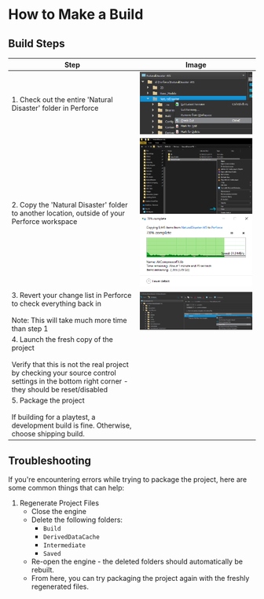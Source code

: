 # How to Make a Build





## Build Steps

| Step                                                         | Image                                                        |
| ------------------------------------------------------------ | ------------------------------------------------------------ |
| 1. Check out the entire 'Natural Disaster' folder in Perforce | ![](./images/Step1_Checkout.png)                             |
| 2. Copy the 'Natural Disaster' folder to another location, outside of your Perforce workspace | ![](HowToBuild.assets/Step2a_Copy.png)<br />![](./images/Step2b_Paste.png) |
| 3. Revert your change list in Perforce to check everything back in<br /><br />Note: This will take much more time than step 1 | ![](./images/Step3_Revert.png)                               |
| 4. Launch the fresh copy of the project<br /><br />Verify that this is not the real project by checking your source control settings in the bottom right corner - they should be reset/disabled |                                                              |
| 5. Package the project<br /><br />If building for a playtest, a development build is fine. Otherwise, choose shipping build. |                                                              |





## Troubleshooting

If you're encountering errors while trying to package the project, here are some common things that can help:



1. Regenerate Project Files
   - Close the engine
   - Delete the following folders:
     - `Build`
     - `DerivedDataCache`
     - `Intermediate`
     - `Saved`
   - Re-open the engine - the deleted folders should automatically be rebuilt.
   - From here, you can try packaging the project again with the freshly regenerated files.



